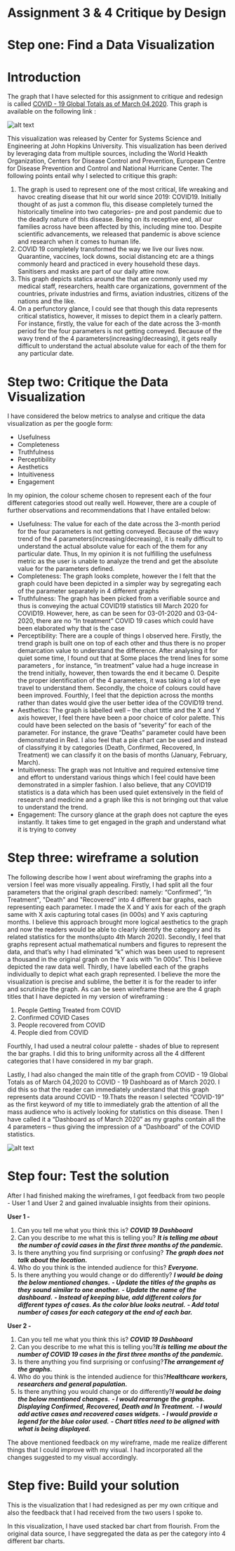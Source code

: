 # Assignment 3 & 4 Critique by Design

# Step one: Find a Data Visualization

# Introduction 

The graph that I have selected for this assignment to critique and redesign is called [COVID - 19 Global Totals as of March 04,2020](https://quinterojs.medium.com/covid-19-infection-growth-rates-lagged-mortality-rates-and-other-interesting-statistics-ff39f5408a21). This graph is available on the following link : 

![alt text](https://miro.medium.com/max/2000/1*LsE11cXBSt43Q9peeMW-WA.png)
 
This visualization was released by Center for Systems Science and Engineering at John Hopkins University. This visualization has been derived by leveraging data from multiple sources, including the World Heakth Organization, Centers for Disease Control and Prevention, European Centre for Disease Prevention and Control and  National Hurricane Center. The following points entail why I selected to critique this graph:

1. The graph is used to represent one of the most critical, life wreaking and havoc creating disease that hit our world since 2019: COVID19. Initially thought of as just a common flu, this disease completely turned the historically timeline into two categories- pre and post pandemic due to the deadly nature of this disease. Being on its receptive end, all our families across have been affected by this, including mine too. Despite scientific advancements, we released that pandemic is above science and research when it comes to human life.
2. COVID 19 completely transformed the way we live our lives now. Quarantine, vaccines, lock downs, social distancing etc are a things commonly heard and practiced in every household these days.  Sanitisers and masks are part of our daily attire now.
3. This graph depicts statics around the that are commonly used my medical staff, researchers, health care organizations, government of the countries, private industries and firms, aviation industries, citizens of the nations and the like.
4. On a perfunctory glance, I could see that though this data represents critical statistics, however, it misses to depict them in a clearly pattern. For instance, firstly, the value for each of the date across the 3-month period for the four parameters is not getting conveyed. Because of the wavy trend of the 4 parameters(increasing/decreasing), it gets really difficult to understand the actual absolute value for each of the them for any particular date.

  
# Step two: Critique the Data Visualization
I have considered the below metrics to analyse and critique the data visualization as per the google form:
- Usefulness
- Completeness
- Truthfulness
- Perceptibility
- Aesthetics
- Intuitiveness
- Engagement

In my opinion, the colour scheme chosen to represent each of the four different categories stood out really well. However, there are a couple of further observations and recommendations that I have entailed below:
- Usefulness:  The value for each of the date across the 3-month period for the four parameters is not getting conveyed. Because of the wavy trend of the 4 parameters(increasing/decreasing), it is really difficult to understand the actual absolute value for each of the them for any particular date. Thus, In my opinion it is not fulfilling the usefulness metric as the user is unable to analyze the trend and get the absolute value for the parameters defined.
- Completeness: The graph looks complete, however the I felt that the graph could have been depicted in a simpler way by segregating each of the parameter separately in 4 different graphs
- Truthfulness: The graph has been picked from a verifiable source and thus is conveying the actual COVID19 statistics till March 2020 for COVID19. However, here, as can be seen for 03-01-2020 and 03-04-2020, there are no “In treatment” COVID 19 cases which could have been elaborated why that is the case
- Perceptibility: There are a couple of things I observed here. Firstly, the trend graph is built one on top of each other and thus there is no proper demarcation value to understand the difference. After analysing it for quiet some time, I found out that at Some places the trend lines for some parameters , for instance, “in treatment” value had a huge increase in the trend initially, however, then towards the end it became 0. Despite the proper identification of the 4 parameters, it was taking a lot of eye travel to understand them. Secondly, the choice of colours could have been improved. Fourthly, I feel that the depiction across the months rather than dates would give the user better idea of the COVID19 trend.
- Aesthetics: The graph is labelled well – the chart tittle and the X and Y axis however, I feel there have been a poor choice of color palette. This could have been selected on the basis of “severity” for each of the parameter. For instance, the grave “Deaths” parameter could have been demonstrated in Red. I also feel that a pie chart can be used and instead of classifying it by categories (Death, Confirmed, Recovered, In Treatment) we can classify it on the basis of months (January, February, March).
- Intuitiveness: The graph was not Intuitive and required extensive time and effort to understand various things which I feel could have been demonstrated in a simpler fashion. I also believe, that any COVID19 statistics is a data which has been used quiet extensively in the field of research and medicine and a graph like this is not bringing out that value to understand the trend.
- Engagement: The cursory glance at the graph does not capture the eyes instantly. It takes time to get engaged in the graph and understand what it is trying to convey

# Step three: wireframe a solution

The following describe how I went about wireframing the graphs into a version I feel was more visually appealing. 
Firstly, I had split all the four parameters that the original graph described: namely: “Confirmed”, “In Treatment", "Death" and "Recovered" into 4 different bar graphs, each representing each parameter. I made the X and Y axis for each of the graph same with X axis capturing total cases (in 000s) and Y axis capturing months. I believe this approach brought more logical aesthetics to the graph and now the readers would be able to clearly identify the category and its related statistics for the months(upto 4th March 2020).
Secondly, I feel that graphs represent actual mathematical numbers and figures to represent the data, and that’s why I had eliminated “k” which was been used to represent a thousand in the original graph on the Y axis with “in 000s”. This I believe depicted the raw data well. 
Thirdly, I have labelled each of the graphs individually to depict what each graph represented. I believe the more the visualization is precise and sublime, the better it is for the reader to infer and scrutinize the graph. As can be seen wireframe these are the 4 graph titles that I have depicted in my version of wireframing :

1. People Getting Treated from COVID 
2. Confirmed COVID Cases
3. People recovered from COVID
4. People died from COVID

Fourthly, I had used a neutral colour palette - shades of blue to represent the bar graphs. I did this to bring uniformity across all the 4 different categories that I have considered in my bar graph. 

Lastly, I had also changed the main title of the graph from COVID - 19 Global Totals as of March 04,2020 to COVID - 19 Dashboard as of March 2020. I did this so that the reader can immediately understand that this graph represents data around COVID - 19.Thats the reason I selected “COVID-19” as the first keyword of my title to immediately grab the attention of all the mass audience who is actively looking for statistics on this disease. Then I have called it a “Dashboard as of March 2020” as my graphs contain all the 4 parameters – thus giving the impression of a “Dashboard” of the COVID statistics.

![alt text](https://github.com/mohiljainmj/jain-portfolio/blob/main/WireFrame_1.jpeg?raw=true)

# Step four: Test the solution

After I had finished making the wireframes, I got feedback from two people - User 1 and User 2 and gained invaluable insights from their opinions.

<b> User 1 - </b> 

1. Can you tell me what you think this is? <b><i>COVID 19 Dashboard</i></b>
2. Can you describe to me what this is telling you? <b><i> It is telling me about the number of covid cases in the first three months of the pandemic.</i></b>
3. Is there anything you find surprising or confusing? <b><i> The graph does not talk about the location.</i></b>
4. Who do you think is the intended audience for this? <b><i> Everyone. </i></b>
5. Is there anything you would change or do differently? <b><i> I would be doing the below mentioned changes.</i></b> 
<b><i> - Update the titles of the graphs as they sound similar to one another.</i></b>
<b><i> - Update the name of the dashboard.</i></b>
<b><i> - Instead of keeping blue, add different colors for different types of cases. As the color blue looks neutral.</i></b>
<b><i> - Add total number of cases for each category at the end of each bar.</i></b>

<b> User 2 - </b> 

1. Can you tell me what you think this is? <b><i>COVID 19 Dashboard</i></b>
2. Can you describe to me what this is telling you?<b><i>It is telling me about the number of COVID 19 cases in the first three months of the pandemic.</i></b>
3. Is there anything you find surprising or confusing?<b><i>The arrangement of the graphs.</i></b>
4. Who do you think is the intended audience for this?<b><i>Healthcare workers, researchers and general population.</i></b>
5. Is there anything you would change or do differently?<b><i>I would be doing the below mentioned changes.</i></b>
<b><i> - I would rearrange the graphs. Displaying Confirmed, Recovered, Death and In Treatment.</i></b>
<b><i> - I would add active cases and recovered cases widgets.</i></b>
<b><i> - I would provide a legend for the blue color used.</i></b>
<b><i> - Chart titles need to be aligned with what is being displayed.</i></b>

The above mentioned feedback on my wireframe, made me realize different things that I could improve with my visual. I had incorporated all the changes suggested to my visual accordingly.

# Step five: Build your solution 

This is the visualization that I had redesigned as per my own critique and also the feedback that I had received from the two users I spoke to.

<div class="flourish-embed flourish-chart" data-src="visualisation/7781695"><script src="https://public.flourish.studio/resources/embed.js"></script></div>

In this visualization, I have used stacked bar chart from flourish. From the original data source, I have seggregated the data as per the category into 4 different bar charts. 
